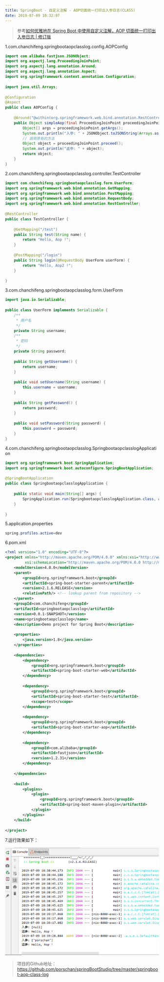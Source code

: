 ```yaml
---
title: SpringBoot - 自定义注解 - AOP切面统一打印出入参日志(CLASS)
date: 2019-07-09 10:32:07
---
```


> 参考[如何优雅地在 Spring Boot 中使用自定义注解，AOP 切面统一打印出入参日志 | 修订版](<https://mp.weixin.qq.com/s?__biz=MzA3ODQ0Mzg2OA==&mid=2649049700&idx=1&sn=bdf966758028aabe2d264ac6e9deb2f7&chksm=87534e57b024c741cf762b3b048606e1ebbfa10f8db3f3825fa8248dac2c5a379e4617181558&scene=0&xtrack=1&key=6f7c97b70c0a4e5c6c5378d20afe99fb56d0d845ac8b90ea3e0eebdbe025f66ab5cf6417c0c991e992cc6849dcfa3c1bb1b4d8fb70e271ce0c8fb0025ccecdc5b20ccbb06a57ee54fe34b46d840dd37b&ascene=14&uin=NjI4MjYzOTE4&devicetype=Windows+10&version=62060833&lang=zh_CN&pass_ticket=MwptHzZzo0dn%2FtaJ8Qn6EMNSO06fxm3570faB4nfkdngiUeVAG4WLsIPPxDs6Qba>)

1.com.chanchifeng.springbootaopclasslog.config.AOPConfig

```java
import com.alibaba.fastjson.JSONObject;
import org.aspectj.lang.ProceedingJoinPoint;
import org.aspectj.lang.annotation.Around;
import org.aspectj.lang.annotation.Aspect;
import org.springframework.context.annotation.Configuration;

import java.util.Arrays;

@Configuration
@Aspect
public class AOPConfig {

    @Around("@within(org.springframework.web.bind.annotation.RestController)")
    public Object simpleAop(final ProceedingJoinPoint proceedingJoinPoint) throws Throwable {
        Object[] args = proceedingJoinPoint.getArgs();
        System.out.println("入参: " + JSONObject.toJSONString(Arrays.asList(args)));
        // 调用原有的方法
        Object object = proceedingJoinPoint.proceed();
        System.out.println("返参: " + object);
        return object;
    }
}
```

2.com.chanchifeng.springbootaopclasslog.controller.TestController

```java
import com.chanchifeng.springbootaopclasslog.form.UserForm;
import org.springframework.web.bind.annotation.GetMapping;
import org.springframework.web.bind.annotation.PostMapping;
import org.springframework.web.bind.annotation.RequestBody;
import org.springframework.web.bind.annotation.RestController;

@RestController
public class TestController {

    @GetMapping("/test")
    public String test(String name) {
        return "Hello, Aop !";
    }

    @PostMapping("/login")
    public String login(@RequestBody UserForm userForm) {
        return "Hello, Aop2 !";
    }

}
```

3.com.chanchifeng.springbootaopclasslog.form.UserForm

```java
import java.io.Serializable;

public class UserForm implements Serializable {
    /**
     * 用户名
     */
    private String username;
    /**
     * 密码
     */
    private String password;

    public String getUsername() {
        return username;
    }

    public void setUsername(String username) {
        this.username = username;
    }

    public String getPassword() {
        return password;
    }

    public void setPassword(String password) {
        this.password = password;
    }
}
```

4.com.chanchifeng.springbootaopclasslog.SpringbootaopclasslogApplication

```java
import org.springframework.boot.SpringApplication;
import org.springframework.boot.autoconfigure.SpringBootApplication;

@SpringBootApplication
public class SpringbootaopclasslogApplication {

    public static void main(String[] args) {
        SpringApplication.run(SpringbootaopclasslogApplication.class, args);
    }

}
```

5.application.properties

```java
spring.profiles.active=dev
```

6.pom.xml

```xml
<?xml version="1.0" encoding="UTF-8"?>
<project xmlns="http://maven.apache.org/POM/4.0.0" xmlns:xsi="http://www.w3.org/2001/XMLSchema-instance"
         xsi:schemaLocation="http://maven.apache.org/POM/4.0.0 http://maven.apache.org/xsd/maven-4.0.0.xsd">
    <modelVersion>4.0.0</modelVersion>
    <parent>
        <groupId>org.springframework.boot</groupId>
        <artifactId>spring-boot-starter-parent</artifactId>
        <version>2.1.6.RELEASE</version>
        <relativePath/> <!-- lookup parent from repository -->
    </parent>
    <groupId>com.chanchifeng</groupId>
    <artifactId>springbootaopclasslog</artifactId>
    <version>0.0.1-SNAPSHOT</version>
    <name>springbootaopclasslog</name>
    <description>Demo project for Spring Boot</description>

    <properties>
        <java.version>1.8</java.version>
    </properties>

    <dependencies>
        <dependency>
            <groupId>org.springframework.boot</groupId>
            <artifactId>spring-boot-starter-web</artifactId>
        </dependency>

        <dependency>
            <groupId>org.springframework.boot</groupId>
            <artifactId>spring-boot-starter-test</artifactId>
            <scope>test</scope>
        </dependency>

        <dependency>
            <groupId>org.springframework.boot</groupId>
            <artifactId>spring-boot-starter-aop</artifactId>
        </dependency>

        <dependency>
            <groupId>com.alibaba</groupId>
            <artifactId>fastjson</artifactId>
            <version>1.2.31</version>
        </dependency>

    </dependencies>

    <build>
        <plugins>
            <plugin>
                <groupId>org.springframework.boot</groupId>
                <artifactId>spring-boot-maven-plugin</artifactId>
            </plugin>
        </plugins>
    </build>

</project>

```

7.运行效果如下：

![](springboot-aop-class-log/1.png)

> 项目的Github地址：<https://github.com/porschan/springBootStudio/tree/master/springboot-aop-class-log>